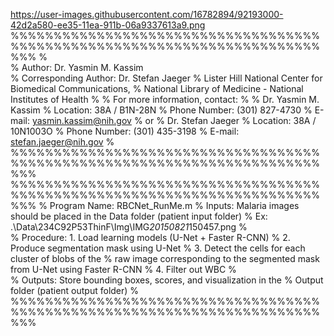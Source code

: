 https://user-images.githubusercontent.com/16782894/92193000-42d2a580-ee35-11ea-911b-06a9337613a9.png
%%%%%%%%%%%%%%%%%%%%%%%%%%%%%%%%%%%%%%%%%%%%%%%%%%%%%%%%%%%%%%%%%%%%%%%%%%%
%\
% Author: Dr. Yasmin M. Kassim\
% Corresponding Author: Dr. Stefan Jaeger % Lister Hill National Center
for Biomedical Communications, % National Library of Medicine - National
Institutes of Health % % For more information, contact: % % Dr. Yasmin
M. Kassim % Location: 38A / B1N-28N % Phone Number: (301) 827-4730 %
E-mail: yasmin.kassim@nih.gov % or % Dr. Stefan Jaeger % Location: 38A /
10N1003O % Phone Number: (301) 435-3198 % E-mail: stefan.jaeger@nih.gov
%
%%%%%%%%%%%%%%%%%%%%%%%%%%%%%%%%%%%%%%%%%%%%%%%%%%%%%%%%%%%%%%%%%%%%%%%%%%%
%%%%%%%%%%%%%%%%%%%%%%%%%%%%%%%%%%%%%%%%%%%%%%%%%%%%%%%%%%%%%%%%%%%%%%%%%%%
% Program Name: RBCNet\_RunMe.m % Inputs: Malaria images should be
placed in the Data folder (patient input folder) % Ex:
.\Data\234C92P53ThinF\Img\IMG*20150821*150457.png %\
% Procedure: 1. Load learning models (U-Net + Faster R-CNN) % 2. Produce
segmentation mask using U-Net % 3. Detect the cells for each cluster of
blobs of the % raw image corresponding to the segmented mask from U-Net
using Faster R-CNN % 4. Filter out WBC %\
% Outputs: Store bounding boxes, scores, and visualization in the %
Output folder (patient output folder) %\
%%%%%%%%%%%%%%%%%%%%%%%%%%%%%%%%%%%%%%%%%%%%%%%%%%%%%%%%%%%%%%%%%%%%%%%%%%%
